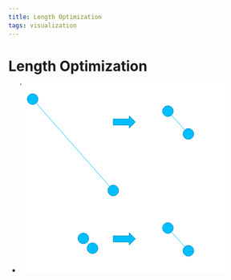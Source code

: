 ```yaml
---
title: Length Optimization
tags: visualization
---
```


# Length Optimization
- ![im](assets/Pasted%20Image%2020220418123246.png)
























































